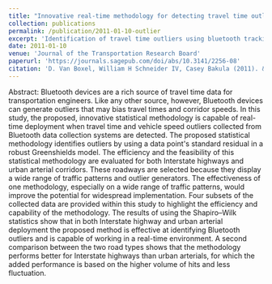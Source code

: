 ```yaml
---
title: "Innovative real-time methodology for detecting travel time outliers on interstate highways and urban arterials"
collection: publications
permalink: /publication/2011-01-10-outlier
excerpt: 'Identification of travel time outliers using bluetooth tracking and Kalman filters'
date: 2011-01-10
venue: 'Journal of the Transportation Research Board'
paperurl: 'https://journals.sagepub.com/doi/abs/10.3141/2256-08'
citation: 'D. Van Boxel, William H Schneider IV, Casey Bakula (2011). &quot;Innovative real-time methodology for detecting travel time outliers on interstate highways and urban arterials&quot; Journal of the Transportation Research Board.'
---
```


Abstract: Bluetooth devices are a rich source of travel time data for transportation engineers. Like any other source, however, Bluetooth devices can generate outliers that may bias travel times and corridor speeds. In this study, the proposed, innovative statistical methodology is capable of real-time deployment when travel time and vehicle speed outliers collected from Bluetooth data collection systems are detected. The proposed statistical methodology identifies outliers by using a data point's standard residual in a robust Greenshields model. The efficiency and the feasibility of this statistical methodology are evaluated for both Interstate highways and urban arterial corridors. These roadways are selected because they display a wide range of traffic patterns and outlier generators. The effectiveness of one methodology, especially on a wide range of traffic patterns, would improve the potential for widespread implementation. Four subsets of the collected data are provided within this study to highlight the efficiency and capability of the methodology. The results of using the Shapiro–Wilk statistics show that in both Interstate highway and urban arterial deployment the proposed method is effective at identifying Bluetooth outliers and is capable of working in a real-time environment. A second comparison between the two road types shows that the methodology performs better for Interstate highways than urban arterials, for which the added performance is based on the higher volume of hits and less fluctuation.

